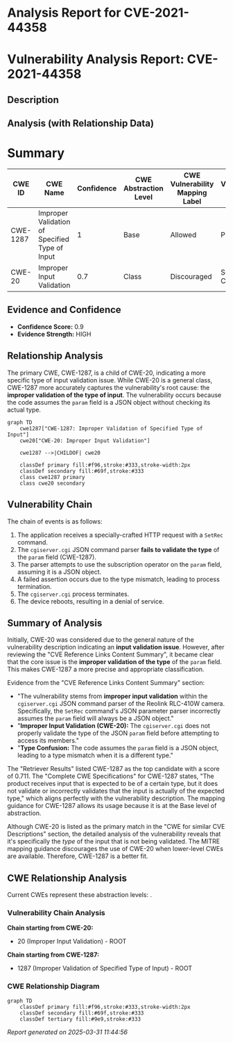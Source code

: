 # Analysis Report for CVE-2021-44358

# Vulnerability Analysis Report: CVE-2021-44358

## Description



## Analysis (with Relationship Data)

# Summary
| CWE ID | CWE Name | Confidence | CWE Abstraction Level | CWE Vulnerability Mapping Label | CWE-Vulnerability Mapping Notes |
|---|---|---|---|---|---|
| CWE-1287 | Improper Validation of Specified Type of Input | 1 | Base | Allowed | Primary CWE |
| CWE-20 | Improper Input Validation | 0.7 | Class | Discouraged | Secondary Candidate |

## Evidence and Confidence

*   **Confidence Score:** 0.9
*   **Evidence Strength:** HIGH

## Relationship Analysis
The primary CWE, CWE-1287, is a child of CWE-20, indicating a more specific type of input validation issue. While CWE-20 is a general class, CWE-1287 more accurately captures the vulnerability's root cause: the **improper validation of the type of input**. The vulnerability occurs because the code assumes the `param` field is a JSON object without checking its actual type.

```mermaid
graph TD
    cwe1287["CWE-1287: Improper Validation of Specified Type of Input"]
    cwe20["CWE-20: Improper Input Validation"]
    
    cwe1287 -->|CHILDOF| cwe20
    
    classDef primary fill:#f96,stroke:#333,stroke-width:2px
    classDef secondary fill:#69f,stroke:#333
    class cwe1287 primary
    class cwe20 secondary
```

## Vulnerability Chain
The chain of events is as follows:
1.  The application receives a specially-crafted HTTP request with a `SetRec` command.
2.  The `cgiserver.cgi` JSON command parser **fails to validate the type** of the `param` field (CWE-1287).
3.  The parser attempts to use the subscription operator on the `param` field, assuming it is a JSON object.
4.  A failed assertion occurs due to the type mismatch, leading to process termination.
5.  The `cgiserver.cgi` process terminates.
6.  The device reboots, resulting in a denial of service.

## Summary of Analysis
Initially, CWE-20 was considered due to the general nature of the vulnerability description indicating an **input validation issue**. However, after reviewing the "CVE Reference Links Content Summary", it became clear that the core issue is the **improper validation of the type** of the `param` field. This makes CWE-1287 a more precise and appropriate classification.

Evidence from the "CVE Reference Links Content Summary" section:
- "The vulnerability stems from **improper input validation** within the `cgiserver.cgi` JSON command parser of the Reolink RLC-410W camera. Specifically, the `SetRec` command's JSON parameter parser incorrectly assumes the `param` field will always be a JSON object."
- "**Improper Input Validation (CWE-20):** The `cgiserver.cgi` does not properly validate the type of the JSON `param` field before attempting to access its members."
- "**Type Confusion:** The code assumes the `param` field is a JSON object, leading to a type mismatch when it is a different type."

The "Retriever Results" listed CWE-1287 as the top candidate with a score of 0.711. The "Complete CWE Specifications" for CWE-1287 states, "The product receives input that is expected to be of a certain type, but it does not validate or incorrectly validates that the input is actually of the expected type," which aligns perfectly with the vulnerability description. The mapping guidance for CWE-1287 allows its usage because it is at the Base level of abstraction.

Although CWE-20 is listed as the primary match in the "CWE for similar CVE Descriptions" section, the detailed analysis of the vulnerability reveals that it's specifically the *type* of the input that is not being validated. The MITRE mapping guidance discourages the use of CWE-20 when lower-level CWEs are available. Therefore, CWE-1287 is a better fit.


## CWE Relationship Analysis

Current CWEs represent these abstraction levels: .


### Vulnerability Chain Analysis

**Chain starting from CWE-20:**
- 20 (Improper Input Validation) - ROOT


**Chain starting from CWE-1287:**
- 1287 (Improper Validation of Specified Type of Input) - ROOT



### CWE Relationship Diagram

```mermaid
graph TD
    classDef primary fill:#f96,stroke:#333,stroke-width:2px
    classDef secondary fill:#69f,stroke:#333
    classDef tertiary fill:#9e9,stroke:#333
```



*Report generated on 2025-03-31 11:44:56*
